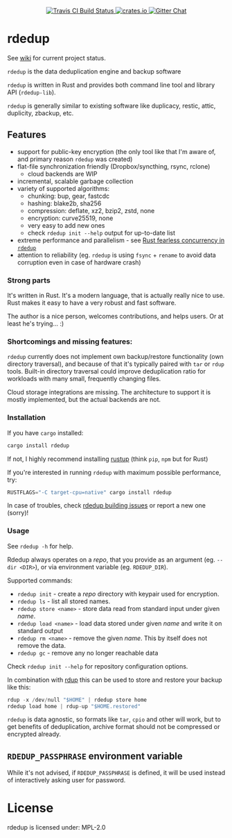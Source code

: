 <!-- README.md is auto-generated from README.tpl with `cargo readme` -->

<p align="center">
  <a href="https://travis-ci.org/dpc/rdedup">
      <img src="https://img.shields.io/travis/dpc/rdedup/master.svg?style=flat-square" alt="Travis CI Build Status">
  </a>
  <a href="https://crates.io/crates/rdedup">
      <img src="http://meritbadge.herokuapp.com/rdedup?style=flat-square" alt="crates.io">
  </a>
  <a href="https://gitter.im/dpc/rdedup">
      <img src="https://img.shields.io/badge/GITTER-join%20chat-green.svg?style=flat-square" alt="Gitter Chat">
  </a>
  <br>
</p>

# rdedup

See [wiki](https://github.com/dpc/rdedup/wiki) for current project status.

`rdedup` is the data deduplication engine and backup software

`rdedup` is written in Rust and provides both command line tool
and library API (`rdedup-lib`).

`rdedup` is generally similar to existing software like
 duplicacy, restic, attic, duplicity, zbackup, etc.

 ## Features

 * support for public-key encryption (the only tool like that I'm aware of,
   and primary reason `rdedup` was created)
 * flat-file synchronization friendly (Dropbox/syncthing, rsync, rclone)
   * cloud backends are WIP
 * incremental, scalable garbage collection
 * variety of supported algorithms:
   * chunking: bup, gear, fastcdc
   * hashing: blake2b, sha256
   * compression: deflate, xz2, bzip2, zstd, none
   * encryption: curve25519, none
   * very easy to add new ones
   * check `rdedup init --help` output for up-to-date list
 * extreme performance and parallelism - see
   [Rust fearless concurrency in `rdedup`](https://dpc.pw/blog/2017/04/rusts-fearless-concurrency-in-rdedup/)
 * attention to reliability (eg. `rdedup` is using `fsync` + `rename`
   to avoid data corruption even in case of hardware crash)

### Strong parts

It's written in Rust. It's a modern language, that is actually really nice
to use.
Rust makes it easy to have a very robust and fast software.

The author is a nice person, welcomes contributions, and helps users. Or at
least he's trying... :)

### Shortcomings and missing features:

`rdedup` currently does not implement own backup/restore functionality (own
directory traversal), and because of that it's typically paired with `tar`
or `rdup` tools. Built-in directory traversal could improve deduplication
ratio for workloads with many small, frequently changing files.

Cloud storage integrations are missing. The architecture to support it is
mostly implemented, but the actual backends are not.

### Installation

If you have `cargo` installed:

```rust
cargo install rdedup
```

If not, I highly recommend installing [rustup][rustup] (think `pip`, `npm`
but for Rust)

If you're interested in running `rdedup` with maximum possible performance,
try:

```rust
RUSTFLAGS="-C target-cpu=native" cargo install rdedup
```

[rustup]: https://www.rustup.rs/

In case of troubles, check [rdedup building issues][building-issues] or
report a new one (sorry)!

[building-issues]: http://bit.ly/2ypLPtJ

### Usage

See `rdedup -h` for help.

Rdedup always operates on a *repo*, that you provide as an argument
(eg. `--dir <DIR>`), or via environment variable (eg. `RDEDUP_DIR`).

Supported commands:

* `rdedup init` - create a *repo* directory with keypair used for
encryption.
* `rdedup ls` - list all stored names.
* `rdedup store <name>` - store data read from standard input under given
*name*.
* `rdedup load <name>` - load data stored under given *name* and write it
on standard output
* `rdedup rm <name>` - remove the given *name*. This by itself does not
remove the data.
* `rdedup gc` - remove any no longer reachable data

Check `rdedup init --help` for repository configuration options.

In combination with [rdup][rdup] this can be used to store and restore your
backup like this:

```rust
rdup -x /dev/null "$HOME" | rdedup store home
rdedup load home | rdup-up "$HOME.restored"
```

`rdedup` is data agnostic, so formats like `tar`, `cpio` and other will
work,
but to get benefits of deduplication, archive format should not be
compressed
or encrypted already.

## `RDEDUP_PASSPHRASE` environment variable

While it's not advised, if `RDEDUP_PASSPHRASE` is defined, it will be used
instead of interactively asking user for password.

[bup]: https://github.com/bup/bup/
[rdup]: https://github.com/miekg/rdup
[syncthing]: https://syncthing.net
[zbackup]: http://zbackup.org/
[zbackup-issue]: https://github.com/zbackup/zbackup/issues/109
[ddar]: https://github.com/basak/ddar/
[ddar-issue]: https://github.com/basak/ddar/issues/10

# License

rdedup is licensed under: MPL-2.0
